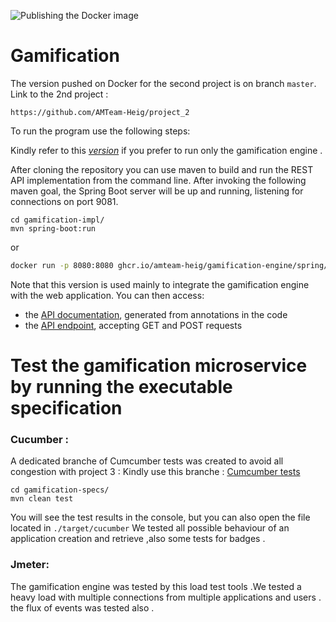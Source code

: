 ![Publishing the Docker image](https://github.com/AMTeam-Heig/Gamification-Engine/workflows/Publishing%20the%20Docker%20image/badge.svg)

# Gamification
The version pushed on Docker for the second project is on branch ```master```.
Link to the 2nd project : 
```
https://github.com/AMTeam-Heig/project_2
```

To run the program use the following steps:
 
Kindly refer to this *[version](https://github.com/AMTeam-Heig/Gamification-Engine/tree/Cucumber-Tests)* if you prefer to run only the gamification engine .

After cloning the repository you can use maven to build and run the REST API implementation from the command line. After invoking the following maven goal, the Spring Boot server will be up and running, listening for connections on port 9081.
```
cd gamification-impl/
mvn spring-boot:run
```
or 
```bash
docker run -p 8080:8080 ghcr.io/amteam-heig/gamification-engine/spring/gamification:latest
```
Note that this version is used mainly to integrate the gamification engine with the web application. 
You can then access:

* the [API documentation](http://localhost:8080/swagger-ui.html), generated from annotations in the code
* the [API endpoint](http://localhost:8080/), accepting GET and POST requests


# Test the gamification  microservice by running the executable specification
### Cucumber :
A dedicated branche of Cumcumber tests was created to avoid all congestion with project 3 :
Kindly use this branche : 
[Cumcumber tests](https://github.com/AMTeam-Heig/Gamification-Engine/tree/Cucumber-Tests)

```
cd gamification-specs/
mvn clean test
```
You will see the test results in the console, but you can also open the file located in `./target/cucumber`
We tested all possible behaviour of an application creation and retrieve ,also some tests for badges .
### Jmeter:
The gamification engine was tested by this load test tools .We tested a heavy load with  multiple connections from multiple applications and users .
the flux of events was tested also .
